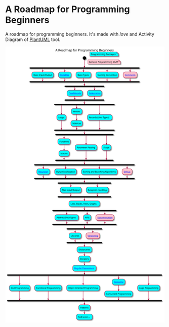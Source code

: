 # A Roadmap for Programming Beginners
A roadmap for programming beginners. It's made with *love* and Activity Diagram of [PlantUML](https://plantuml.com/ "PlantUML") tool.

[<img src="roadmap.svg?raw=true&sanitize=true">](http://www.plantuml.com/plantuml/png/bLPjRzD84FxUNp6NgzHMXsFewKvtFKMYKEXLWYEYm1U4q6GzSPROkzRiE4t-_SrkNkeKMjCliNVscNdctJawX_SUYneRc7g6CVkIiQwjA-45bTOvud1mz0835U0TZ2jqyl7j6pWtOXTMLd1XCMgSmKoa2MTvtaH8MrT3u-iSDx2iMCEo2GaU77sWfK2GLQKyzsWQ9b_HmT5hps1hB0cei6Az0tG5bEI8CHwV01f38O1tQetM7YRx1GLREX3lApZUSjpSt0mJZoWa4Ps0Cd3RYMtAlWQzgYDJD7e6tt21a7r3XfsJyP19M9J0wmGE6nKV73mFWYpn5K2iL0G_as857rstaszaHAahpohuvL38pEAfPHZ1uDUNAtI3T56JOETYRDrya6oeTKD5ovIuh0l44fd2sdQ8siqESxWH7nywhEa97BPSZGO3VOa4eu7pWvDeDbAkwKQtNgZGJk4uGM6aRgmeA1pW3Zuwjy6JA-pqeAEhV4crenTT6YL_DZfLeDsbKDsCajPlC821_cwGNUNFdnFkovVlI3TEdINSFofBjxjyf0nkQpL9jT7SgJ2LL9_T-ufArLN9jFAOSkoy4B0jPmAToYNYRj5VUcUeIQLG0qdhFYinjHqhbwdhgprhrz9EfnrJtKuAqQxdULBUrNgWqsmDNBccbVnTA_g8wKz8m1AjkuF_X6nnKb7GnXXq1sa-GuS62wfNGyzbRdpTj36879jiVI3EWh7a36KDMsTietRovZQ0xDdJPtaGp_5ziMNACSSGntTF-h2Rwx0-h9e-u7-uhSE2NDmX3yDV-hfMt5xqv8OtTcuRAYocqECfto2_7czZ_ze9z4JrToD2heXyFwwFEhPUTLZz16a7VH_nW-5TkOASOBJG9IjeGPLlYCCmL1XcXPV46Kkroa-Vva__JB-___7NwUdVUO4BMsGpievgiiJP35q8tcMqR2eb3TdD32MpaWdEAMJYinksGbd9f7BZ2-fFp1llcz3Jg_hhMK5tv6zHs1hgqNvFndCHuFXZ85wtqac_MwzRPsBwViHgsFTmZf6n9b6-SMnvLpuClpQ-wKzLZAJbe4xrDz0EsccVpSpsjCx5oc5j3PnNbJVOFqdNVlqnGbV0DI6RcPvKk_HiPLQ77ZQQj6L_E0bMgk6VdhVNjgBmY7tuQcceYT72lnf9fLJx7DsEjK724xWMD7DzVc0YVLmoDhFRQE-OFvy4OJG25oZumtq6TpN6LtsG2s_QkZldtJrU-EMgr6owAhUkeELm9dMrIn_SnXPVjy_zC2UCR7iT_KIfqQpRgsDf9GkcJl_69jxFStBvuZI_9155Pfey5Ygoyubl9TkOo7Jj2VjRBxjExWLkqspklEjkFY76tRRepaxPLiZmQjamXSYsjuQPIbfoylQ-4bv-lEf-f7koijqVM3r2wLrwmZksv8IAhcRVvunz_4XJ_oZTGa--C-9CowpKZt3vZI-jsU4V6finYX2xkuKvTmK43zx1S3ZKk-UgszRL_m00)
